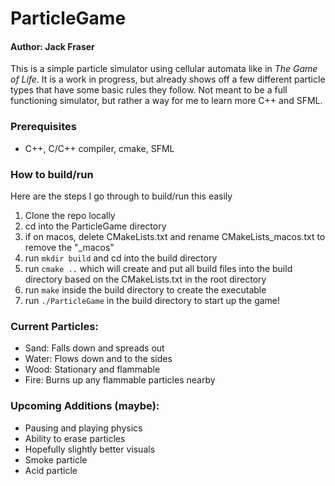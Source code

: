 # ParticleGame

#### Author: Jack Fraser

This is a simple particle simulator using cellular automata like in _The Game of Life_.
It is a work in progress, but already shows off a few different particle types that have some
basic rules they follow. Not meant to be a full functioning simulator, but rather a way for me
to learn more C++ and SFML.

### Prerequisites

- C++, C/C++ compiler, cmake, SFML

### How to build/run

Here are the steps I go through to build/run this easily

1. Clone the repo locally
2. cd into the ParticleGame directory
3. if on macos, delete CMakeLists.txt and rename CMakeLists_macos.txt to remove the "\_macos"
4. run `mkdir build` and cd into the build directory
5. run `cmake ..` which will create and put all build files into the build directory based on the CMakeLists.txt in the root directory
6. run `make` inside the build directory to create the executable
7. run `./ParticleGame` in the build directory to start up the game!

### Current Particles:

- Sand: Falls down and spreads out
- Water: Flows down and to the sides
- Wood: Stationary and flammable
- Fire: Burns up any flammable particles nearby

### Upcoming Additions (maybe):

- Pausing and playing physics
- Ability to erase particles
- Hopefully slightly better visuals
- Smoke particle
- Acid particle
